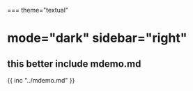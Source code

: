 ===
theme="textual"

mode="dark"
sidebar="right"
===
## this better include mdemo.md
{{ inc "../mdemo.md" }}
